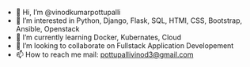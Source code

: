 - 👋 Hi, I’m @vinodkumarpottupalli
- 👀 I’m interested in Python, Django, Flask, SQL, HTMl, CSS, Bootstrap, Ansible, Openstack
- 🌱 I’m currently learning Docker, Kubernates, Cloud
- 💞️ I’m looking to collaborate on Fullstack Application Developement
- 📫 How to reach me mail: pottupallivinod3@gmail.com

<!---
vinodkumarpottupalli/vinodkumarpottupalli is a ✨ special ✨ repository because its `README.md` (this file) appears on your GitHub profile.
You can click the Preview link to take a look at your changes.
--->
